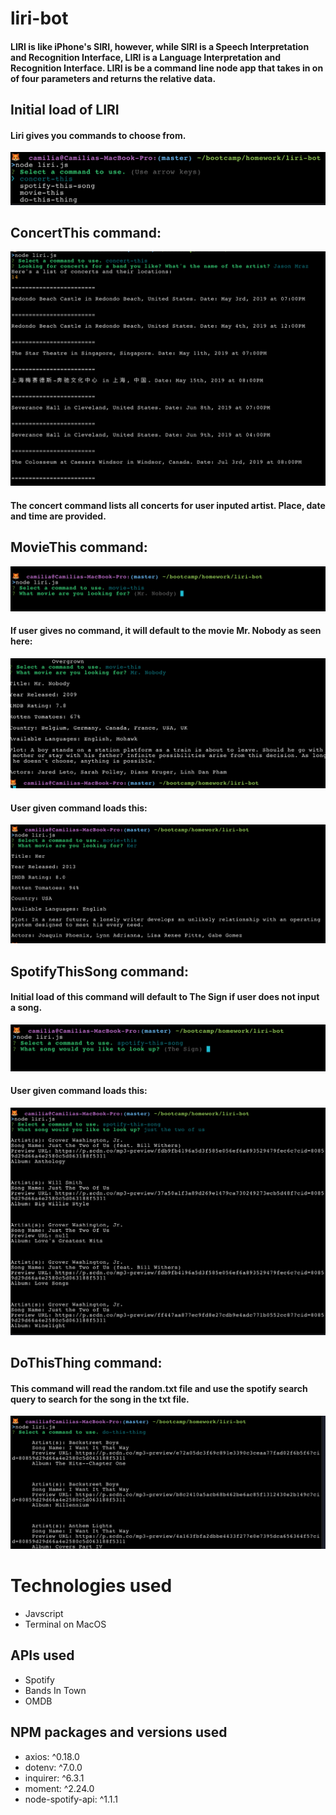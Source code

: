 # liri-bot

#### LIRI is like iPhone's SIRI, however, while SIRI is a Speech Interpretation and Recognition Interface, LIRI is a Language Interpretation and Recognition Interface. LIRI is be a command line node app that takes in on of four parameters and returns the relative data.

## Initial load of LIRI
#### Liri gives you commands to choose from. 
![Screenshot](https://raw.githubusercontent.com/camiliamzali/liri-bot/master/assets/screenshots/liri-initialize.png)

## ConcertThis command: 
![Screenshot](https://raw.githubusercontent.com/camiliamzali/liri-bot/master/assets/screenshots/concertThis%20display.png)

#### The concert command lists all concerts for user inputed artist. Place, date and time are provided.

## MovieThis command: 
![Screenshot](https://raw.githubusercontent.com/camiliamzali/liri-bot/master/assets/screenshots/movie-this%20initialize.png)

#### If user gives no command, it will default to the movie Mr. Nobody as seen here:
![Screenshot](https://raw.githubusercontent.com/camiliamzali/liri-bot/master/assets/screenshots/MrNobody.png)

#### User given command loads this: 
![Screenshot](https://raw.githubusercontent.com/camiliamzali/liri-bot/master/assets/screenshots/movie-this%20display.png)

## SpotifyThisSong command: 

#### Initial load of this command will default to The Sign if user does not input a song.
![Screenshot](https://raw.githubusercontent.com/camiliamzali/liri-bot/master/assets/screenshots/spotify-this-song%20initialize.png)

#### User given command loads this: 
![Screenshot](https://raw.githubusercontent.com/camiliamzali/liri-bot/master/assets/screenshots/spotify-this-song%20display.png)

## DoThisThing command: 
#### This command will read the random.txt file and use the spotify search query to search for the song in the txt file.
![Screenshot](https://raw.githubusercontent.com/camiliamzali/liri-bot/master/assets/screenshots/do%20this%20thing%20display.png)

# Technologies used
* Javscript
* Terminal on MacOS

## APIs used
* Spotify
* Bands In Town
* OMDB

## NPM packages and versions used
* axios: ^0.18.0
* dotenv: ^7.0.0
* inquirer: ^6.3.1
* moment: ^2.24.0
* node-spotify-api: ^1.1.1
